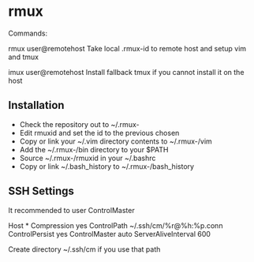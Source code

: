 rmux
====

Commands:

rmux user@remotehost
	Take local .rmux-id to remote host and setup vim and tmux

imux user@remotehost
	Install fallback tmux if you cannot install it on the host


Installation
------------

* Check the repository out to ~/.rmux-<id>
* Edit rmuxid and set the id to the previous chosen <id>
* Copy or link your ~/.vim directory contents to ~/.rmux-<id>/vim
* Add the ~/.rmux-<id>/bin directory to your $PATH
* Source ~/.rmux-<id>/rmuxid in your ~/.bashrc
* Copy or link ~/.bash_history to ~/.rmux-<id>/bash_history


SSH Settings
------------

It recommended to user ControlMaster

Host *
	Compression yes
	ControlPath ~/.ssh/cm/%r@%h:%p.conn
	ControlPersist yes
	ControlMaster auto
	ServerAliveInterval 600

Create directory ~/.ssh/cm if you use that path
